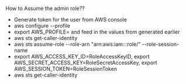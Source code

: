 How to Assume the admin role??
- Generate token for the user from AWS console
- aws configure --profile <profile-name>
- export AWS_PROFILE=<profile-name> and feed in the values from generated earlier
- aws sts get-caller-identity
- aws sts assume-role --role-arn "arn:aws:iam::<REPLACE-YOUR-ACCOUNT-ID>:role/<role-name>" --role-session-name <session-name>
- export AWS_ACCESS_KEY_ID=RoleAccessKeyID, export AWS_SECRET_ACCESS_KEY=RoleSecretAccessKey, export AWS_SESSION_TOKEN=RoleSessionToken
- aws sts get-caller-identity
